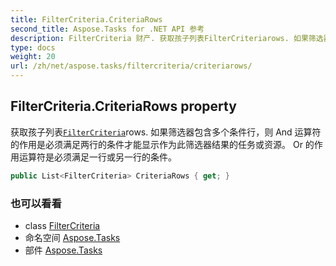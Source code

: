 ```yaml
---
title: FilterCriteria.CriteriaRows
second_title: Aspose.Tasks for .NET API 参考
description: FilterCriteria 财产. 获取孩子列表FilterCriteriarows. 如果筛选器包含多个条件行则 And 运算符的作用是必须满足两行的条件才能显示作为此筛选器结果的任务或资源 Or 的作用运算符是必须满足一行或另一行的条件
type: docs
weight: 20
url: /zh/net/aspose.tasks/filtercriteria/criteriarows/
---
```

## FilterCriteria.CriteriaRows property

获取孩子列表[`FilterCriteria`](../)rows. 如果筛选器包含多个条件行，则 And 运算符的作用是必须满足两行的条件才能显示作为此筛选器结果的任务或资源。 Or 的作用运算符是必须满足一行或另一行的条件。

```csharp
public List<FilterCriteria> CriteriaRows { get; }
```

### 也可以看看

* class [FilterCriteria](../)
* 命名空间 [Aspose.Tasks](../../filtercriteria/)
* 部件 [Aspose.Tasks](../../../)


